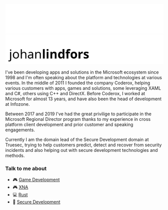 ![Johan Lindfors header](./simple-header-dark.png#gh-dark-mode-only)
![Johan Lindfors header](./simple-header-light.png#gh-light-mode-only)

I've been developing apps and solutions in the Microsoft ecosystem since 1998 and I'm often speaking about the platform and technologies at various events. In the middle of 2011 I founded the company Coderox, helping various customers with apps, games and solutions, some leveraging XAML and C#, others using C++ and DirectX. Before Coderox, I worked at Microsoft for almost 13 years, and have also been the head of development at Infozone.

Between 2017 and 2019 I've had the great privilige to participate in the Microsoft Regional Director program thanks to my experience in cross platform client development and prior customer and speaking engagements.

Currently I am the domain lead of the Secure Development domain at Truesec, trying to help customers predict, detect and recover from security incidents and also helping out with secure development technologies and methods.

### Talk to me about
- :video_game: [Game Development](https://github.com/search?q=user%3Ajohanlindfors+game-development)
- :video_game: [XNA](https://github.com/search?q=user%3Ajohanlindfors+xna)
- :computer: [Rust](https://github.com/search?q=user%3Ajohanlindfors+rust)
- :closed_lock_with_key: [Secure Development](https://github.com/search?q=user%3Ajohanlindfors+secure-development+fork%3Atrue&type=repositories)
<!--

Talk to me about: Universal Windows Platform, C++, C#, XAML, Mixed Reality, Game Development and Secure Development.


**johanlindfors/johanlindfors** is a ✨ _special_ ✨ repository because its `README.md` (this file) appears on your GitHub profile.

Here are some ideas to get you started:

- 🔭 I’m currently working on ...
- 🌱 I’m currently learning ...
- 👯 I’m looking to collaborate on ...
- 🤔 I’m looking for help with ...
- 💬 Ask me about ...
- 📫 How to reach me: ...
- 😄 Pronouns: ...
- ⚡ Fun fact: ...
-->
